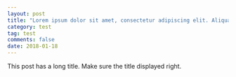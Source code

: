 ```yaml
---
layout: post
title: "Lorem ipsum dolor sit amet, consectetur adipiscing elit. Aliquam justo turpis, tincidunt ac convallis id."
category: test
tag: test
comments: false
date: 2018-01-18
---
```


This post has a long title. Make sure the title displayed right.
